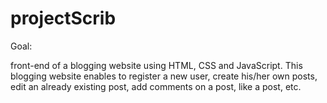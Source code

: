 # projectScrib

Goal: 

front-end of a blogging website using HTML, CSS and JavaScript. This blogging website enables to register a new user, create his/her own posts, edit an already existing post, add comments on a post, like a post, etc.
